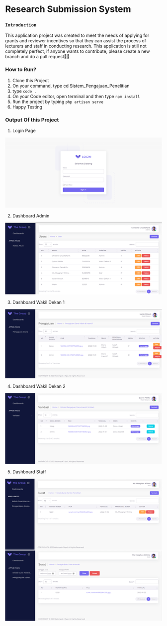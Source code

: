# Research Submission System

### `Introduction`

This application project was created to meet the needs of applying for grants and reviewer incentives so that they can assist the process of lecturers and staff in conducting research. This application is still not completely perfect, if anyone wants to contribute, please create a new branch and do a pull request🙌😁

### How to Run?

1. Clone this Project
2. On your command, type cd Sistem_Pengajuan_Penelitian
3. type `code .`
4. On your Code editor, open terminal and then type `npm install`
5. Run the project by typing `php artisan serve`
6. Happy Testing

### Output Of this Project

1. Login Page

![Login](resources/image/login.png)

2. Dashboard Admin

![Dashboard Admin](resources/image/dashboard-admin.png)

3. Dashboard Wakil Dekan 1

![WD1](resources/image/dashboard-wd1.png)

4. Dashboard Wakil Dekan 2

![WD2](resources/image/dashboard-wd2.png)

5. Dashboard Staff

![Staff](resources/image/dashboard-staff.png)
![Staff](resources/image/filter.png)
